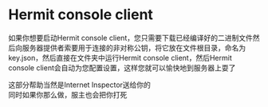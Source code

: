 # Hermit console client
如果你想要启动Hermit console client，您只需要下载已经编译好的二进制文件然后向服务器提供者索要用于连接的非对称公钥，将它放在文件根目录，命名为key.json，然后直接在文件夹中运行Hermit console client，然后Hermit console client会自动为您配置设置，这样您就可以愉快地到服务器上耍了  

这部分帮助当然是Internet Inspector送给你的  
同时如果你那么做，服主也会把你打死  

